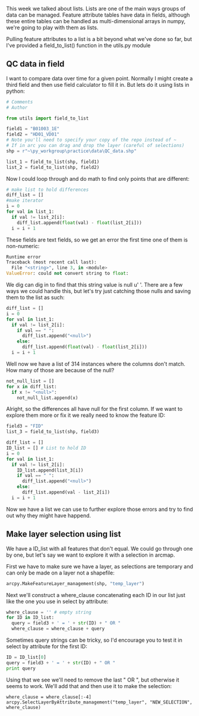 This week we talked about lists. Lists are one of the main ways groups of data can be managed.
Feature attribute tables have data in fields, although these entire tables can be handled as multi-dimensional arrays in numpy, we're going to play with them as lists.

Pulling feature attributes to a list is a bit beyond what we've done so far, but I've provided a field_to_list() function in the utils.py module

## QC data in field
I want to compare data over time for a given point. Normally I might create a third field and then use field calculator to fill it in.
But lets do it using lists in python:

```python
# Comments
# Author

from utils import field_to_list

field1 = "B01003_1E"
field2 = "HD01_VD01"
# Note you'll need to specify your copy of the repo instead of ~
# If in arc you can drag and drop the layer (careful of selections)
shp = r"~\py_workgroup\practice\data\QC_data.shp"

list_1 = field_to_list(shp, field1)
list_2 = field_to_list(shp, field2)
```

Now I could loop through and do math to find only points that are different:

```python
# make list to hold differences
diff_list = []
#make iterator
i = 0
for val in list_1:
  if val != list_2[i]:
    diff_list.append(float(val) - float(list_2[i]))
  i = i + 1
```

These fields are text fields, so we get an error the first time one of them is non-numeric:

```python
Runtime error 
Traceback (most recent call last):
  File "<string>", line 3, in <module>
ValueError: could not convert string to float: 
```

We dig can dig in to find that this string value is null u' '. There are a few ways we could handle this, but let's try just catching those nulls and saving them to the list as such:

```python
diff_list = []
i = 0
for val in list_1:
  if val != list_2[i]:
    if val == " ":
      diff_list.append("<null>")
    else:
      diff_list.append(float(val) - float(list_2[i]))
  i = i + 1
```
Well now we have a list of 314 instances where the columns don't match. How many of those are because of the null?

```python
not_null_list = []
for x in diff_list:
  if x != "<null>":
    not_null_list.append(x)
```

Alright, so the differences all have null for the first column. If we want to explore them more or fix it we really need to know the feature ID:

```python
field3 = "FID"
list_3 = field_to_list(shp, field3)

diff_list = []
ID_list = [] # List to hold ID
i = 0
for val in list_1:
  if val != list_2[i]:
    ID_list.append(list_3[i])
    if val == " ":
      diff_list.append("<null>")
    else:
      diff_list.append(val - list_2[i])
  i = i + 1
```

Now we have a list we can use to further explore those errors and try to find out why they might have happend.

## Make layer selection using list
We have a ID_list with all features that don't equal. We could go through one by one, but let's say we want to explore it with a selection in arcmap.

First we have to make sure we have a layer, as selections are temporary and can only be made on a layer not a shapefile:

```python
arcpy.MakeFeatureLayer_management(shp, "temp_layer")
```

Next we'll construct a where_clause concatenating each ID in our list just like the one you use in select by attribute:

```python
where_clause = '' # empty string
for ID in ID_list:
  query = field3 + ' = ' + str(ID) + " OR "
  where_clause = where_clause + query
```

Sometimes query strings can be tricky, so I'd encourage you to test it in select by attribute for the first ID:

```python
ID = ID_list[0]
query = field3 + ' = ' + str(ID) + " OR "
print query
```

Using that we see we'll need to remove the last " OR ", but otherwise it seems to work. We'll add that and then use it to make the selection:

```
where_clause = where_clause[:-4]
arcpy.SelectLayerByAttribute_management("temp_layer", "NEW_SELECTION", where_clause)
```
